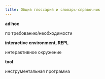 ```yaml
---
title: Общий глоссарий и словарь-справочник
---
```


**ad hoc**

по требованию/необходимости

**interactive environment, REPL**

интерактивное окружение

**tool**

инструментальная программа
